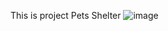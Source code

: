 This is project Pets Shelter
![image](https://github.com/19Nazar/webProject/assets/80427632/f7147bd8-36f0-41dd-a853-0d3697524a7e)
